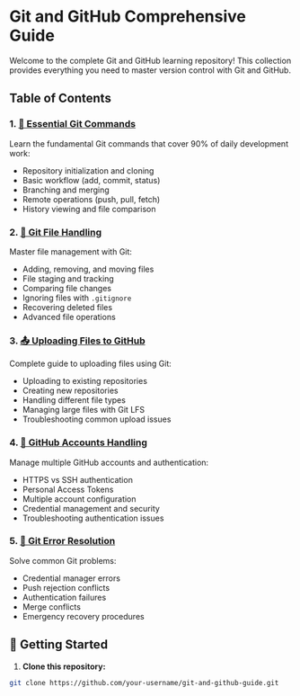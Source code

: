 # Git and GitHub Comprehensive Guide

Welcome to the complete Git and GitHub learning repository! This collection provides everything you need to master version control with Git and GitHub.

## Table of Contents

### 1. [🚀 Essential Git Commands](./basic_commands_of_git/README.md)
Learn the fundamental Git commands that cover 90% of daily development work:
- Repository initialization and cloning
- Basic workflow (add, commit, status)
- Branching and merging
- Remote operations (push, pull, fetch)
- History viewing and file comparison

### 2. [📁 Git File Handling](./git_file_handling/README.md)
Master file management with Git:
- Adding, removing, and moving files
- File staging and tracking
- Comparing file changes
- Ignoring files with `.gitignore`
- Recovering deleted files
- Advanced file operations

### 3. [📤 Uploading Files to GitHub](./uploading_files_to_github/README.md)
Complete guide to uploading files using Git:
- Uploading to existing repositories
- Creating new repositories
- Handling different file types
- Managing large files with Git LFS
- Troubleshooting common upload issues

### 4. [👤 GitHub Accounts Handling](./github_accounts_handling/README.md)
Manage multiple GitHub accounts and authentication:
- HTTPS vs SSH authentication
- Personal Access Tokens
- Multiple account configuration
- Credential management and security
- Troubleshooting authentication issues

### 5. [🚨 Git Error Resolution](./error-resolution/README.md)
Solve common Git problems:
- Credential manager errors
- Push rejection conflicts
- Authentication failures
- Merge conflicts
- Emergency recovery procedures

## 🎯 Getting Started

1. **Clone this repository:**
```bash
git clone https://github.com/your-username/git-and-github-guide.git
